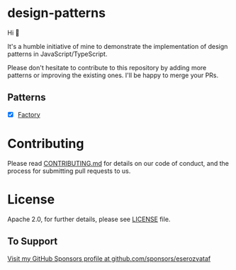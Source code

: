 # design-patterns

Hi 👋

It's a humble initiative of mine to demonstrate the implementation of design patterns
in JavaScript/TypeScript.

Please don't hesitate to contribute to this repository by adding more patterns or
improving the existing ones. I'll be happy to merge your PRs.


## Patterns

- [x] [Factory](./samples/factory)


# Contributing

Please read [CONTRIBUTING.md](./CONTRIBUTING.md) for details on our code of conduct, and the process for submitting pull requests to us.


# License

Apache 2.0, for further details, please see [LICENSE](./LICENSE) file.


## To Support

[Visit my GitHub Sponsors profile at github.com/sponsors/eserozvataf](https://github.com/sponsors/eserozvataf)
